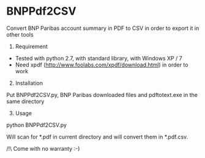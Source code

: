 BNPPdf2CSV
==========

Convert BNP Paribas account summary in PDF to CSV in order to export it in other tools

1. Requirement

  - Tested with python 2.7, with standard library, with Windows XP / 7
  - Need xpdf (http://www.foolabs.com/xpdf/download.html) in order to work

2. Installation
  
  Put  BNPPdf2CSV.py, BNP Paribas downloaded files and pdftotext.exe in the same directory

3. Usage
  
  python BNPPdf2CSV.py
  
  Will scan for *.pdf in current directory and will convert them in *.pdf.csv.
  
  /!\ Come with no warranty :-)
